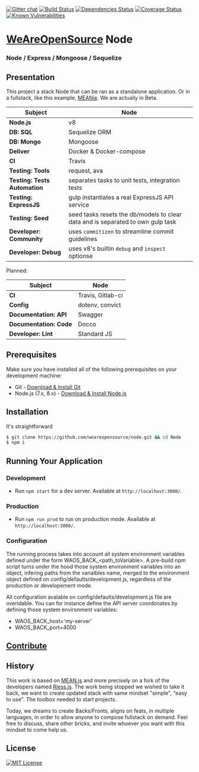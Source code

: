 [![Gitter chat](https://badges.gitter.im/gitterHQ/gitter.png)](https://gitter.im/weareopensource?utm_source=share-link&utm_medium=link&utm_campaign=share-link)
[![Build Status](https://travis-ci.org/weareopensource/node.svg?branch=master)](https://travis-ci.org/weareopensource/node)
[![Dependencies Status](https://david-dm.org/weareopensource/node.svg)](https://david-dm.org/weareopensource/node)
[![Coverage Status](https://coveralls.io/repos/weareopensource/node/badge.svg?branch=master&service=github)](https://coveralls.io/github/weareopensource/node?branch=master)
[![Known Vulnerabilities](https://snyk.io/test/github/weareopensource/node/badge.svg)](https://snyk.io/test/github/weareopensource/node)


# [WeAreOpenSource](https://weareopensource.me) Node

### Node / Express / Mongoose / Sequelize

## Presentation
This project a stack Node that can be ran as a standalone application. Or in a fullstack, like this example, [MEANie](https://github.com/weareopensource/MEANie). We are actually in Beta.

| Subject | Node
| ------- | --------
| **Node.js**  | v8
| **DB: SQL**  | Sequelize ORM
| **DB: Mongo**  | Mongoose
| **Deliver**  | Docker & Docker-compose
| **CI**  | Travis
| **Testing: Tools** | request, ava
| **Testing: Tests Automation** | separates tasks to unit tests, integration tests
| **Testing: ExpressJS** | gulp instantiates a real ExpressJS API service
| **Testing: Seed** | seed tasks resets the db/models to clear data and is separated to own gulp task
| **Developer: Community**  | uses `commitizen` to streamline commit guidelines
| **Developer: Debug**  | uses v8's builtin `debug` and `inspect` optionse

Planned:

| Subject  | Node
| -------  | --------
| **CI**  | Travis, Gitlab-ci
| **Config** | dotenv, convict
| **Documentation: API**  | Swagger
| **Documentation: Code**  | Docco
| **Developer: Lint** | Standard JS

## Prerequisites
Make sure you have installed all of the following prerequisites on your development machine:
* Git - [Download & Install Git](https://git-scm.com/downloads)
* Node.js (7.x, 8.x) - [Download & Install Node.js](https://nodejs.org/en/download/)

## Installation
It's straightforward
```bash
$ git clone https://github.com/weareopensource/node.git && cd Node
$ npm i
```

## Running Your Application

### Development
* Run `npm start` for a dev server. Available at `http://localhost:3000/`.

### Production
* Run `npm run prod` to run on production mode. Available at `http://localhost:3000/`.

### Configuration
The running process takes into account all system environment variables defined under the form WAOS_BACK_<path_toVariable>. A pre-build npm script turns under the hood those system environment variables into an object, infering paths from the varialbles name, merged to the environment object defined on config/defaults/development.js, regardless of the production or developement mode.

All configuration avalable on config/defaults/development.js file are overidable. You can for instance define the API server coordonates by defining those system environment variables:

-  WAOS_BACK_host='my-server'
-  WAOS_BACK_port=4000

<!--
## Running unit tests
Run `gulp  test:server`
-->

## [Contribute](CONTRIBUTING.md)

## History

This work is based on [MEAN.js](http://meanjs.org) and more precisely on a fork of the developers named [Riess.js](https://github.com/lirantal/Riess.js). The work being stopped we wished to take it back, we want to create updated stack with same mindset "simple", "easy to use". The toolbox needed to start projects.

Today, we dreams to create Backs/Fronts, aligns on feats, in multiple languages, in order to allow anyone to compose fullstack on demand. Feel free to discuss, share other bricks, and invite whoever you want with this mindset to come help us.

## License
[![MIT License](https://img.shields.io/badge/license-MIT-blue.svg?style=flat)](/LICENSE.md)
